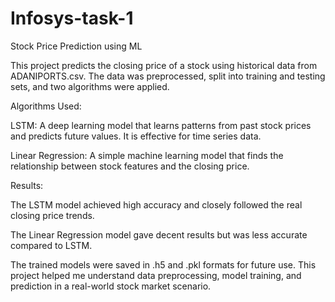 # Infosys-task-1

Stock Price Prediction using ML

This project predicts the closing price of a stock using historical data from ADANIPORTS.csv. The data was preprocessed, split into training and testing sets, and two algorithms were applied.

Algorithms Used:

LSTM: A deep learning model that learns patterns from past stock prices and predicts future values. It is effective for time series data.

Linear Regression: A simple machine learning model that finds the relationship between stock features and the closing price.

Results:

The LSTM model achieved high accuracy and closely followed the real closing price trends.

The Linear Regression model gave decent results but was less accurate compared to LSTM.

The trained models were saved in .h5 and .pkl formats for future use. This project helped me understand data preprocessing, model training, and prediction in a real-world stock market scenario.
